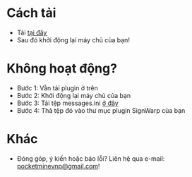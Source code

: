 # Cách tải
- Tải [tại đây](https://github.com/BlackZeroPM/VietHoa/wiki)
- Sau đó khởi động lại máy chủ của bạn!
# Không hoạt động?
- Bước 1: Vẫn tải plugin ở trên
- Bước 2: Khởi động lại máy chủ của bạn
- Bước 3: Tải tệp messages.ini [ở đây](https://github.com/BlackZeroPM/VietHoa/wiki)
- Bước 4: Thả tệp đó vào thư mục plugin SignWarp của bạn
# Khác
- Đóng góp, ý kiến hoặc báo lỗi? Liên hệ qua e-mail: pocketminevnp@gmail.com!
